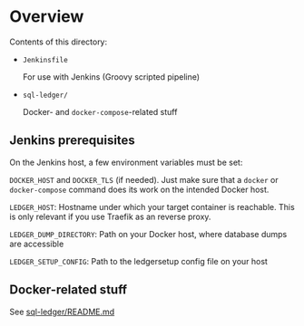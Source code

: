 # Overview

Contents of this directory:

* `Jenkinsfile`

    For use with Jenkins (Groovy scripted pipeline)

* `sql-ledger/`

    Docker- and `docker-compose`-related stuff


## Jenkins prerequisites

On the Jenkins host, a few environment variables must be set:

`DOCKER_HOST` and `DOCKER_TLS` (if needed). Just make sure that a `docker` or
`docker-compose` command does its work on the intended Docker host.

`LEDGER_HOST`: Hostname under which your target container is reachable.
This is only relevant if you use Traefik as an reverse proxy.

`LEDGER_DUMP_DIRECTORY`: Path on your Docker host, where database dumps are
accessible

`LEDGER_SETUP_CONFIG`: Path to the ledgersetup config file on your host


## Docker-related stuff

See [sql-ledger/README.md](sql-ledger/README.md)
